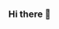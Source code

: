 ### Hi there 👋

<!--
**jange1978/jange1978** is a ✨ _special_ ✨ repository because its `README.md` (this file) appears on your GitHub profile.

Here are some ideas to get you started:

- 🔭 I’m currently working on ...
- 🌱 I’m currently learning ...
- 👯 I’m looking to collaborate on ...
- 🤔 I’m looking for help with ...
- 💬 Ask me about ...
- 📫 How to reach me: ...
- 😄 Pronouns: ...
- ⚡ Fun fact: ...
--><img src="//en.acmedelavie.com/web/product/extra/big/202104/6f988076c783d1a8d33c18fe8f624dd7.jpg" alt="" class="BigImage ">

